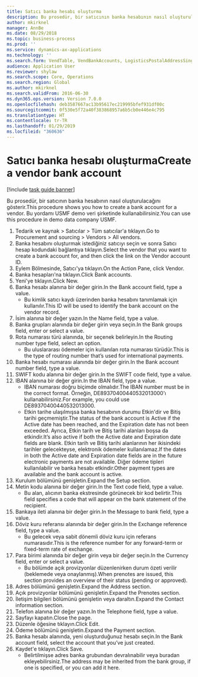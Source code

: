 ```yaml
---
title: Satıcı banka hesabı oluşturma
description: Bu prosedür, bir satıcının banka hesabının nasıl oluşturulacağını gösterir.
author: mkirknel
manager: AnnBe
ms.date: 08/29/2018
ms.topic: business-process
ms.prod: ''
ms.service: dynamics-ax-applications
ms.technology: ''
ms.search.form: VendTable, VendBankAccounts, LogisticsPostalAddressSingle
audience: Application User
ms.reviewer: shylaw
ms.search.scope: Core, Operations
ms.search.region: Global
ms.author: mkirknel
ms.search.validFrom: 2016-06-30
ms.dyn365.ops.version: Version 7.0.0
ms.openlocfilehash: deb3587667ac13b95617ec219995bfef931df00c
ms.sourcegitcommit: 0f530e5f72a40f383868957a6b5cb0e446e4c795
ms.translationtype: HT
ms.contentlocale: tr-TR
ms.lasthandoff: 01/29/2019
ms.locfileid: "360636"
---
```

# <a name="create-a-vendor-bank-account"></a><span data-ttu-id="d84b8-103">Satıcı banka hesabı oluşturma</span><span class="sxs-lookup"><span data-stu-id="d84b8-103">Create a vendor bank account</span></span>

[!include [task guide banner](../../includes/task-guide-banner.md)]

<span data-ttu-id="d84b8-104">Bu prosedür, bir satıcının banka hesabının nasıl oluşturulacağını gösterir.</span><span class="sxs-lookup"><span data-stu-id="d84b8-104">This procedure shows you how to create a bank account for a vendor.</span></span> <span data-ttu-id="d84b8-105">Bu yordamı USMF demo veri şirketinde kullanabilirsiniz.</span><span class="sxs-lookup"><span data-stu-id="d84b8-105">You can use this procedure in demo data company USMF.</span></span>

1. <span data-ttu-id="d84b8-106">Tedarik ve kaynak > Satıcılar > Tüm satıcılar'a tıklayın.</span><span class="sxs-lookup"><span data-stu-id="d84b8-106">Go to Procurement and sourcing > Vendors > All vendors.</span></span>
2. <span data-ttu-id="d84b8-107">Banka hesabını oluşturmak istediğiniz satıcıyı seçin ve sonra Satıcı hesap kodundaki bağlantıya tıklayın.</span><span class="sxs-lookup"><span data-stu-id="d84b8-107">Select the vendor that you want to create a bank account for, and then click the link on the Vendor account ID.</span></span>
3. <span data-ttu-id="d84b8-108">Eylem Bölmesinde, Satıcı'ya tıklayın.</span><span class="sxs-lookup"><span data-stu-id="d84b8-108">On the Action Pane, click Vendor.</span></span>
4. <span data-ttu-id="d84b8-109">Banka hesapları'na tıklayın.</span><span class="sxs-lookup"><span data-stu-id="d84b8-109">Click Bank accounts.</span></span>
5. <span data-ttu-id="d84b8-110">Yeni'ye tıklayın.</span><span class="sxs-lookup"><span data-stu-id="d84b8-110">Click New.</span></span>
6. <span data-ttu-id="d84b8-111">Banka hesabı alanına bir değer girin.</span><span class="sxs-lookup"><span data-stu-id="d84b8-111">In the Bank account field, type a value.</span></span>
    * <span data-ttu-id="d84b8-112">Bu kimlik satıcı kaydı üzerinden banka hesabını tanımlamak için kullanılır.</span><span class="sxs-lookup"><span data-stu-id="d84b8-112">This ID will be used to identify the bank account on the vendor record.</span></span>  
7. <span data-ttu-id="d84b8-113">İsim alanına bir değer yazın.</span><span class="sxs-lookup"><span data-stu-id="d84b8-113">In the Name field, type a value.</span></span>
8. <span data-ttu-id="d84b8-114">Banka grupları alanında bir değer girin veya seçin.</span><span class="sxs-lookup"><span data-stu-id="d84b8-114">In the Bank groups field, enter or select a value.</span></span>
9. <span data-ttu-id="d84b8-115">Rota numarası türü alanında, bir seçenek belirleyin.</span><span class="sxs-lookup"><span data-stu-id="d84b8-115">In the Routing number type field, select an option.</span></span>
    * <span data-ttu-id="d84b8-116">Bu uluslararası ödemeler için kullanılan rota numarası türüdür.</span><span class="sxs-lookup"><span data-stu-id="d84b8-116">This is the type of routing number that’s used for international payments.</span></span>  
10. <span data-ttu-id="d84b8-117">Banka hesabı numarası alanında bir değer girin.</span><span class="sxs-lookup"><span data-stu-id="d84b8-117">In the Bank account number field, type a value.</span></span>
11. <span data-ttu-id="d84b8-118">SWIFT kodu alanına bir değer girin.</span><span class="sxs-lookup"><span data-stu-id="d84b8-118">In the SWIFT code field, type a value.</span></span>
12. <span data-ttu-id="d84b8-119">IBAN alanına bir değer girin.</span><span class="sxs-lookup"><span data-stu-id="d84b8-119">In the IBAN field, type a value.</span></span>
    * <span data-ttu-id="d84b8-120">IBAN numarası doğru biçimde olmalıdır.</span><span class="sxs-lookup"><span data-stu-id="d84b8-120">The IBAN number must be in the correct format.</span></span> <span data-ttu-id="d84b8-121">Örneğin, DE89370400440532013000'ı kullanabilirsiniz.</span><span class="sxs-lookup"><span data-stu-id="d84b8-121">For example, you could use DE89370400440532013000.</span></span>  
    * <span data-ttu-id="d84b8-122">Etkin tarihe ulaşılmışsa banka hesabının durumu Etkin'dir ve Bitiş tarihi geçmemiştir.</span><span class="sxs-lookup"><span data-stu-id="d84b8-122">The status of the bank account is Active if the Active date has been reached, and the Expiration date has not been exceeded.</span></span> <span data-ttu-id="d84b8-123">Ayrıca, Etkin tarih ve Bitiş tarihi alanları boşsa da etkindir.</span><span class="sxs-lookup"><span data-stu-id="d84b8-123">It’s also active if both the Active date and Expiration date fields are blank.</span></span> <span data-ttu-id="d84b8-124">Etkin tarih ve Bitiş tarihi alanlarının her ikisindeki tarihler gelecekteyse, elektronik ödemeler kullanılamaz.</span><span class="sxs-lookup"><span data-stu-id="d84b8-124">If the dates in both the Active date and Expiration date fields are in the future electronic payments are not available.</span></span> <span data-ttu-id="d84b8-125">Diğer ödeme tipleri kullanılabilir ve banka hesabı etkindir.</span><span class="sxs-lookup"><span data-stu-id="d84b8-125">Other payment types are available and the bank account is active.</span></span>  
13. <span data-ttu-id="d84b8-126">Kurulum bölümünü genişletin.</span><span class="sxs-lookup"><span data-stu-id="d84b8-126">Expand the Setup section.</span></span>
14. <span data-ttu-id="d84b8-127">Metin kodu alanına bir değer girin.</span><span class="sxs-lookup"><span data-stu-id="d84b8-127">In the Text code field, type a value.</span></span>
    * <span data-ttu-id="d84b8-128">Bu alan, alıcının banka ekstresinde görünecek bir kod belirtir.</span><span class="sxs-lookup"><span data-stu-id="d84b8-128">This field specifies a code that will appear on the bank statement of the recipient.</span></span>  
15. <span data-ttu-id="d84b8-129">Bankaya ileti alanına bir değer girin.</span><span class="sxs-lookup"><span data-stu-id="d84b8-129">In the Message to bank field, type a value.</span></span>
16. <span data-ttu-id="d84b8-130">Döviz kuru referansı alanında bir değer girin.</span><span class="sxs-lookup"><span data-stu-id="d84b8-130">In the Exchange reference field, type a value.</span></span>
    * <span data-ttu-id="d84b8-131">Bu gelecek veya sabit dönemli döviz kuru için referans numarasıdır.</span><span class="sxs-lookup"><span data-stu-id="d84b8-131">This is the reference number for any forward-term or fixed-term rate of exchange.</span></span>  
17. <span data-ttu-id="d84b8-132">Para birimi alanında bir değer girin veya bir değer seçin.</span><span class="sxs-lookup"><span data-stu-id="d84b8-132">In the Currency field, enter or select a value.</span></span>
    * <span data-ttu-id="d84b8-133">Bu bölümde açık provizyonlar düzenlenirken durum özeti verilir (beklemede veya onaylanmış).</span><span class="sxs-lookup"><span data-stu-id="d84b8-133">When prenotes are issued, this section provides an overview of their status (pending or approved).</span></span>  
18. <span data-ttu-id="d84b8-134">Adres bölümünü genişletin.</span><span class="sxs-lookup"><span data-stu-id="d84b8-134">Expand the Address section.</span></span>
19. <span data-ttu-id="d84b8-135">Açık provizyonlar bölümünü genişletin.</span><span class="sxs-lookup"><span data-stu-id="d84b8-135">Expand the Prenotes section.</span></span>
20. <span data-ttu-id="d84b8-136">İletişim bilgileri bölümünü genişletin veya daraltın.</span><span class="sxs-lookup"><span data-stu-id="d84b8-136">Expand the Contact information section.</span></span>
21. <span data-ttu-id="d84b8-137">Telefon alanına bir değer yazın.</span><span class="sxs-lookup"><span data-stu-id="d84b8-137">In the Telephone field, type a value.</span></span>
22. <span data-ttu-id="d84b8-138">Sayfayı kapatın.</span><span class="sxs-lookup"><span data-stu-id="d84b8-138">Close the page.</span></span>
23. <span data-ttu-id="d84b8-139">Düzenle öğesine tıklayın.</span><span class="sxs-lookup"><span data-stu-id="d84b8-139">Click Edit.</span></span>
24. <span data-ttu-id="d84b8-140">Ödeme bölümünü genişletin.</span><span class="sxs-lookup"><span data-stu-id="d84b8-140">Expand the Payment section.</span></span>
25. <span data-ttu-id="d84b8-141">Banka hesabı alanında, yeni oluşturduğunuz hesabı seçin.</span><span class="sxs-lookup"><span data-stu-id="d84b8-141">In the Bank  account field, select the account that you’ve just created.</span></span>
26. <span data-ttu-id="d84b8-142">Kaydet'e tıklayın.</span><span class="sxs-lookup"><span data-stu-id="d84b8-142">Click Save.</span></span>
    * <span data-ttu-id="d84b8-143">Belirtilmişse adres banka grubundan devralınabilir veya buradan ekleyebilirsiniz.</span><span class="sxs-lookup"><span data-stu-id="d84b8-143">The address may be inherited from the bank group, if one is specified, or you can add it here.</span></span>  

